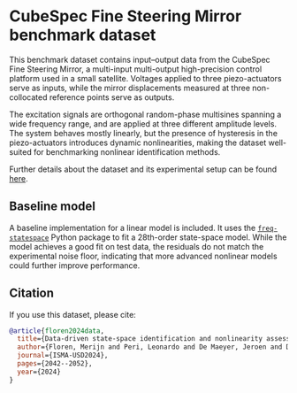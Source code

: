 # CubeSpec Fine Steering Mirror benchmark dataset

This benchmark dataset contains input–output data from the CubeSpec Fine Steering Mirror, a multi-input multi-output high-precision control platform used in a small satellite. Voltages applied to three piezo-actuators serve as inputs, while the mirror displacements measured at three non-collocated reference points serve as outputs.

The excitation signals are orthogonal random-phase multisines spanning a wide frequency range, and are applied at three different amplitude levels.  The system behaves mostly linearly, but the presence of hysteresis in the piezo-actuators introduces dynamic nonlinearities, making the dataset well-suited for benchmarking nonlinear identification methods.

Further details about the dataset and its experimental setup can be found [here](https://past.isma-isaac.be/downloads/isma2024/proceedings/Contribution_245_proceeding_3.pdf).

## Baseline model

A baseline implementation for a linear model is included.  It uses the [`freq-statespace`](https://github.com/merijnfloren/freq-statespace) Python package to fit a 28th-order state-space model.  While the model achieves a good fit on test data, the residuals do not match the experimental noise floor, indicating that more advanced nonlinear models could further improve performance.

## Citation

If you use this dataset, please cite:

```bibtex
@article{floren2024data,
  title={Data-driven state-space identification and nonlinearity assessment of the CubeSpec Fine Steering Mirror},
  author={Floren, Merijn and Peri, Leonardo and De Maeyer, Jeroen and De Munter, Wim and Vandepitte, Dirk and No{\"e}l, Jean-Philippe},
  journal={ISMA-USD2024},
  pages={2042--2052},
  year={2024}
}
```

